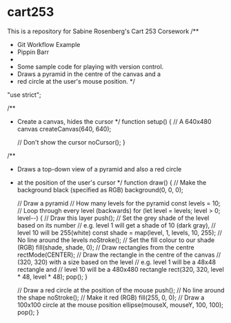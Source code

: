 # cart253
This is a repository for Sabine Rosenberg's Cart 253 Corsework
/**
 * Git Workflow Example
 * Pippin Barr
 * 
 * Some sample code for playing with version control.
 * Draws a pyramid in the centre of the canvas and a
 * red circle at the user's mouse position.
 */

"use strict";

/**
 * Create a canvas, hides the cursor
*/
function setup() {
    // A 640x480 canvas
    createCanvas(640, 640);

    // Don't show the cursor
    noCursor();
}

/**
 * Draws a top-down view of a pyramid and also a red circle
 * at the position of the user's cursor
*/
function draw() {
    // Make the background black (specified as RGB)
    background(0, 0, 0);

    // Draw a pyramid
    // How many levels for the pyramid
    const levels = 10;
    // Loop through every level (backwards)
    for (let level = levels; level > 0; level--) {
        // Draw this layer
        push();
        // Set the grey shade of the level based on its number
        // e.g. level 1 will get a shade of 10 (dark gray), 
        // level 10 will be 255(white)
        const shade = map(level, 1, levels, 10, 255);
        // No line around the levels
        noStroke();
        // Set the fill colour to our shade (RGB)
        fill(shade, shade, 0);
        // Draw rectangles from the centre
        rectMode(CENTER);
        // Draw the rectangle in the centre of the canvas
        // (320, 320) with a size based on the level
        // e.g. level 1 will be a 48x48 rectangle and
        // level 10 will be a 480x480 rectangle
        rect(320, 320, level * 48, level * 48);
        pop();
    }

    // Draw a red circle at the position of the mouse
    push();
    // No line around the shape
    noStroke();
    // Make it red (RGB)
    fill(255, 0, 0);
    // Draw a 100x100 circle at the mouse position
    ellipse(mouseX, mouseY, 100, 100);
    pop();
}